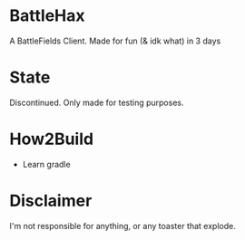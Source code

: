 # BattleHax
A BattleFields Client. Made for fun (&amp; idk what) in 3 days

# State
Discontinued. Only made for testing purposes.

# How2Build
- Learn gradle

# Disclaimer
I'm not responsible for anything, or any toaster that explode.
